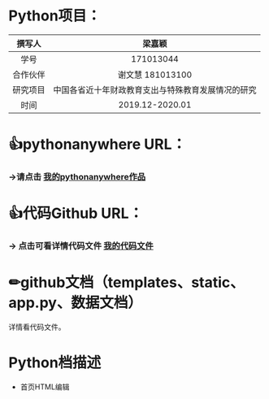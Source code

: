 # Python项目：
| 撰写人  | 梁嘉颖  | 
|:-:|:-:|
| 学号  | 171013044  |
| 合作伙伴 | 谢文慧 181013100|
| 研究项目| 中国各省近十年财政教育支出与特殊教育发展情况的研究  |
|时间|2019.12-2020.01|

# 👍pythonanywhere URL：
### →请点击    [我的pythonanywhere作品](http://gawing.pythonanywhere.com)

# 👍代码Github URL： 
### → 点击可看详情代码文件   [我的代码文件](https://github.com/NFUNM044/Python/tree/master/code)

# ✏github文档（templates、static、app.py、数据文档）
详情看代码文件。

# Python档描述
- 首页HTML编辑<style>,增加<head>\<section>\<footer>
- 安装并导入pandas、pyecharts等第三方模块包
- pandas读取csv数据文件
- pyecharts的模块代码描绘散点、条形图、地图
- 安装Flask环境，导入flask和render_template函数。


# ✏数据传递描述：
- py文件执行 了@app.route('/') 下的 index()函数，响应对应路径的页面
1. 总共有6个路径，”/index” , “/local_expense”, “/detail”, “/data”, “/scatter”, “/effectScatter”，分别对应6个页面。
2. ”/”根路由重定向给”/index”，因为在HTML有option的标签，option的value属性无法直接实现”/”根路由的跳转
3.  “/index”跳转可以看到首页，也就是项目的介绍
4.  “/local_expense”跳转可以看“地方财政教育支出”
5.  “/detail” 跳转后是4个地图，有tab栏切换，可以切换不同地图。。
6.  “/data” 列表。存有所有数据的表单。而且有下拉内容菜单，可选择区域查看数据。
7. 在每个HTML的页面有select标签，每个select都有这六个路径，能够实现在不同的页面都可以跳转至另外一个页面。
#### ✨共有6个交互页面。
[首页](http://gawing.pythonanywhere.com/index) <br>
[地方财政教育支出](http://gawing.pythonanywhere.com/local_expense) <br>
[详情视图](http://gawing.pythonanywhere.com/detail) <br>
[四个不同省份对比](http://gawing.pythonanywhere.com/scatter) <br>
[四川特殊教育情况](http://gawing.pythonanywhere.com/effectScatter) <br>
[数据列表](http://gawing.pythonanywhere.com/data) <br>

# ✨基本交互功能的HTML5控件使用丰富性(加分项）：
- Select下拉框
- tab选项卡
- table表格布局
